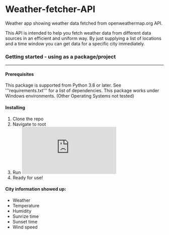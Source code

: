 # Weather-fetcher-API

Weather app showing weather data fetched from openweathermap.org API.

This API is intended to help you fetch weather data from different data sources in an efficient and uniform way. By just supplying a list of locations and a time window you can get data for a specific city immediately.

### Getting started - using as a package/project
---

#### Prerequisites
This package is supported from Python 3.8 or later. See '''requirements.txt''' for a list of dependencies. This package works under Windows environments. (Other Operating Systems not tested)

#### Installing

1. Clone the repo
2. Navigate to root
3. Run ![main file](https://github.com/Kate-Pol/Weather-fetcher-API/blob/main/main.py)
4. Ready for use!

#### City information showed up: 

- Weather
- Temperature
- Humidity
- Sunrize time
- Sunset time
- Wind speed
